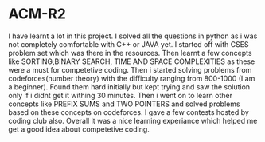 # ACM-R2
I have learnt a lot in this project. I solved all the questions in python as i was not completely comfortable with C++ or JAVA yet. I started off with CSES problem set which was there in the resources. Then learnt a few concepts like SORTING,BINARY SEARCH, TIME AND SPACE COMPLEXITIES as these were a must for competetive coding. Then i started solving problems from codeforces(number theory) with the difficulty ranging from 800-1000 (I am a beginner). Found them hard initially but kept trying and saw the solution only if i didnt get it withing 30 minutes. Then i went on to learn other concepts like PREFIX SUMS and TWO POINTERS and solved problems based on these concepts on codeforces. I gave a few contests hosted by coding club also.
Overall it was a nice learning experiance which helped me get a good idea about competetive coding.
